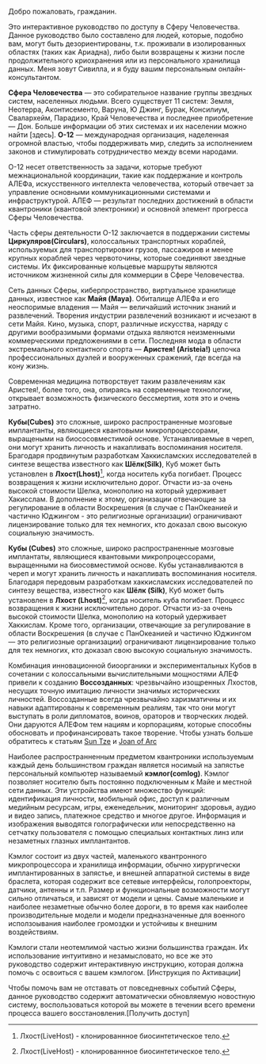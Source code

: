 Добро пожаловать, гражданин.

Это интерактивное руководство по доступу в Сферу Человечества.
Данное руководство было составлено для людей, которые, подобно вам,
могут быть дезориентированы, т.к. проживали в изолированных областях
(таких как Ариадна), либо были возвращены к жизни после продолжительного
криохранения или из персонального хранилища данных. Меня зовут Сивилла,
и я буду вашим персональным онлайн-консультантом.

**Сфера Человечества** — это собирательное название группы звездных систем,
населенных людьми. Всего существует 11 систем: Земля, Неотерра, Аконтисементо,
Варуна, Ю Джинг, Бурак, Консилиум, Свалархейм, Парадизо, Край Человечества и
последнее приобретение — Дон. Больше информации об этих системах и их населении
можно найти [здесь]. **О-12** — международная организация,
наделенная огромной властью, чтобы поддерживать мир, следить за исполнением
законов и стимулировать сотрудничество между всеми народами.

О-12 несет ответственность за задачи, которые требуют межнациональной координации,
такие как поддержание и контроль АЛЕФа, искусственного интеллекта человечества,
который отвечает за управление основными коммуникационными системами и
инфраструктурой. АЛЕФ — результат последних достижений в области квантроники
(квантовой электроники) и основной элемент прогресса Сферы Человечества.

Часть сферы деятельности О-12 заключается в поддержании системы
**Циркуляров(Circulars)**, колоссальных транспортных кораблей, используемых для
транспортировки грузов, пассажиров и менее крупных кораблей через червоточины,
которые соединяют звездные системы. Их фиксированные кольцевые маршруты являются
источником жизненной силы для коммерции в Сфере Человечества.

Сеть данных Сферы, киберпространство, виртуальное хранилище данных,
известное как **Майя (Maya)**. Обиталище АЛЕФа и его неоспоримые владения — Майя —
величайший источник знаний и развлечений.
Творения индустрии развлечений возникают и исчезают в сети Майя.
Кино, музыка, спорт, различные искусства, наряду с другими вообразимыми формами
отдыха являются неизменными коммерческими предложениями в сети.
Последняя мода в области экстремального контактного спорта — **Аристея! (Aristeia!)**
цепочка профессиональных дуэлей и вооруженных сражений, где всегда на кону жизнь.

Современная медицина потворствует таким развлечениям как Аристея!,
более того, она, опираясь на современные технологии, открывает возможность
физического бессмертия, хотя это и очень затратно.

**Кубы(Cubes)** это сложные, широко распространенные мозговые имплантанты, являющиеся квантовыми микропроцессорами, выращеными на биососовместимой основе. Устанавливаемые в череп, они могут хранить личность и накапливать воспоминания носителя. Брагодаря продвинутым разработкам Хаккисламских исследователей в синтезе вещества известного как **Шёлк(Silk)**, Куб может быть установлен в **Лхост(Lhost)**[^1], когда носитель куба погибает.
Процесс возвращения к жизни исключительно дорог. Отчасти из-за очень высокой стоимости Шелка, монополию на который удерживает Хакисслам. В дополнение к этому, организации отвечающие за регулирование в области Воскрешения (в случае с ПанОкеанией и частично Юджингом - это религиозные организации) ограничивают лицензирование только для тех немногих, кто доказал свою высокую социальную значимость.

**Кубы (Cubes)** это сложные, широко распространенные мозговые имплантаты,
являющиеся квантовыми микропроцессорами, выращенными на биосовместимой основе.
Кубы устанавливаются в череп и могут хранить личность и накапливать воспоминания
носителя. Благодаря передовым разработкам хаккисламских исследователей по синтезу
вещества, известного как **Шёлк (Silk)**, Куб может быть установлен в **Лхост (Lhost)**[^1],
когда носитель куба погибает. Процесс возвращения к жизни исключительно дорог.
Отчасти из-за очень высокой стоимости Шелка, монополию на который удерживает
Хаккислам. Кроме того, организации, отвечающие за регулирование в области
Воскрешения (в случае с ПанОкеанией и частично Юджингом — это религиозные
организации) ограничивают лицензирование только для тех немногих, кто доказал
свою высокую социальную значимость.

Комбинация инновационной биоорганики и экспериментальных Кубов в сочетании с
колоссальными вычислительными мощностями АЛЕФ привели к созданию **Воссозданных**:
чрезвычайно изощренных Лхостов, несущих точную имитацию личности значимых
исторических личностей. Воссозданные всегда чрезвычайно харизматичны и их навыки
адаптированы к современным реалиям, так что они могут выступать в роли дипломатов,
воинов, ораторов и творческих людей. Они даруются АЛЕФом тем нациям и корпорациям,
которые способны обосновать и профинансировать такое творение.
Чтобы узнать больше обратитесь к статьям [Sun Tze](sun_tze.md) и [Joan of Arc](joan_of_arc.md)

Наиболее распространненным предметом квантроники используемым каждый день большинством граждан является носимый на запястье персональный компьютер называемый **кэмлог(comlog)**. Кэмлог позволяет носителю быть постоянно подключенным к Майе и местной сети данных. Эти устройства имеют множество функций: идентификация личности, мобильный офис, доступ к различным медийным ресурсам, игры, еженедельник, мониторинг здоровья, аудио и видео запись, платежное средство и многое другое. Информация и изображения выводятся голографически или непосредственно на сетчатку пользователя с помощью специальых контактных линз или незаметных глазных имплантантов.

Кэмлог состоит из двух частей, маленького квантронного микропроцессора и хранилища информации, обычно хирургически имплантированных в запястье, и внешней аппаратной системы в виде браслета, которая содержит все сетевые интерфейсы, голопроекторы, датчики, антенны и т.п. Размер и функциональные возможности могут сильно отличаться, и зависят от модели и цены. Самые маленькие и наиболее незаметные обычно более дороги, в то время как наиболее производительные модели и модели предназначенные для военного исползоывания наиболее громоздки и устойчивы к внешним воздействиям.

Кэмлоги стали неотемлимой частью жизни большинства граждан. Их использование интуитивно и незамысловато, но все же это руководство содержит интерактивную инструкцию, которая должна помочь с освоиться с вашем кэмлогом. [Инструкция по Активации]

Чтобы помочь вам не отставать от повседневных событий Сферы, данное руководство содержит автоматически обновляемую новостную систему, воспользоваться которой вы можете в течении всего времени процесса вашего восстановления.[Получить доступ]



[^1]: Лхост(LiveHost) - клонированнное биосинтетическое тело.